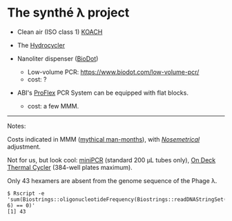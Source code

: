 The synthé λ project
====================

 - Clean air (ISO class 1) [KOACH](http://www.koken-ltd.co.jp/english/koach/index.html)
 
 - The [Hydrocycler](http://www.douglasscientific.com/Products/Hydrocycler.aspx)
 
 - Nanoliter dispenser ([BioDot](https://www.biodot.com/))
   - Low-volume PCR: https://www.biodot.com/low-volume-pcr/
   - cost: ?
   
 - ABI's [ProFlex](https://www.thermofisher.com/jp/en/home/life-science/pcr/thermal-cyclers-realtime-instruments/thermal-cyclers/proflex-pcr-system.html) PCR System can be equipped with flat blocks.
   - cost: a few MMM.

----
Notes:

Costs indicated in MMM ([mythical man-months](https://en.wikipedia.org/wiki/The_Mythical_Man-Month)), with _[Nosemetrical](https://fr.wikipedia.org/wiki/Wikip%C3%A9dia:Pastiches/Pifom%C3%A8tre)_ adjustment.

Not for us, but look cool:
  [miniPCR](https://www.minipcr.com/products/minipcr/) (standard 200 µL tubes only),
  [On Deck Thermal Cycler](http://www.inheco.com/products/lab-automation/thermal-cycler.html) (384-well plates maximum).

Only 43 hexamers are absent from the genome sequence of the Phage λ.

```
$ Rscript -e 'sum(Biostrings::oligonucleotideFrequency(Biostrings::readDNAStringSet("lambda.fa"), 6) == 0)'
[1] 43
```
